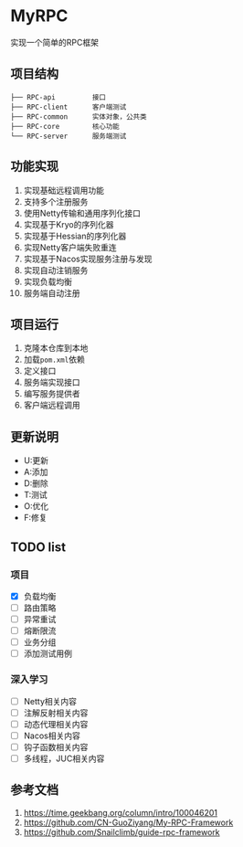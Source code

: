 # MyRPC

实现一个简单的RPC框架

## 项目结构

```
├── RPC-api         接口
├── RPC-client      客户端测试
├── RPC-common      实体对象，公共类
├── RPC-core        核心功能
└── RPC-server      服务端测试
```

## 功能实现

1. 实现基础远程调用功能
2. 支持多个注册服务
3. 使用Netty传输和通用序列化接口
4. 实现基于Kryo的序列化器
5. 实现基于Hessian的序列化器
6. 实现Netty客户端失败重连
7. 实现基于Nacos实现服务注册与发现
8. 实现自动注销服务
9. 实现负载均衡
10. 服务端自动注册

## 项目运行

1. 克隆本仓库到本地
2. 加载`pom.xml`依赖
3. 定义接口
4. 服务端实现接口
5. 编写服务提供者
6. 客户端远程调用

## 更新说明

- U:更新
- A:添加
- D:删除
- T:测试
- O:优化
- F:修复

## TODO list

### 项目

- [x] 负载均衡
- [ ] 路由策略
- [ ] 异常重试
- [ ] 熔断限流
- [ ] 业务分组
- [ ] 添加测试用例

### 深入学习

- [ ] Netty相关内容
- [ ] 注解反射相关内容
- [ ] 动态代理相关内容
- [ ] Nacos相关内容
- [ ] 钩子函数相关内容
- [ ] 多线程，JUC相关内容

## 参考文档

1. https://time.geekbang.org/column/intro/100046201
2. https://github.com/CN-GuoZiyang/My-RPC-Framework
3. https://github.com/Snailclimb/guide-rpc-framework